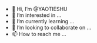 - 👋 Hi, I’m @YAOTIESHU
- 👀 I’m interested in ...
- 🌱 I’m currently learning ...
- 💞️ I’m looking to collaborate on ...
- 📫 How to reach me ...

<!---
YAOTIESHU/YAOTIESHU is a ✨ special ✨ repository because its `README.md` (this file) appears on your GitHub profile.
You can click the Preview link to take a look at your changes.
--->

